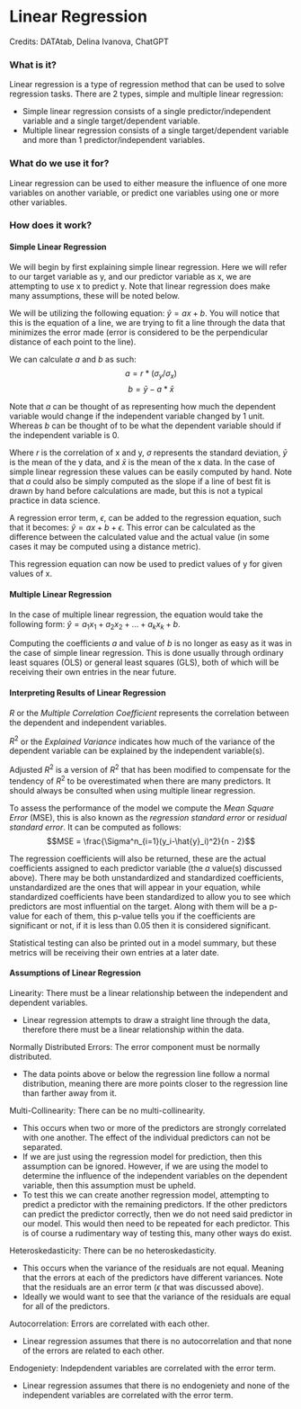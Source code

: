 # Linear Regression

Credits: DATAtab, Delina Ivanova, ChatGPT

### What is it?

Linear regression is a type of regression method that can be used to solve regression tasks. There are 2 types, simple and multiple linear regression:
* Simple linear regression consists of a single predictor/independent variable and a single target/dependent variable.
* Multiple linear regression consists of a single target/dependent variable and more than 1 predictor/independent variables.

### What do we use it for?

Linear regression can be used to either measure the influence of one more variables on another variable, or predict one variables using one or more other variables.

### How does it work?

#### Simple Linear Regression

We will begin by first explaining simple linear regression. Here we will refer to our target variable as y, and our predictor variable as x, we are attempting to use x to predict y. Note that linear regression does make many assumptions, these will be noted below.

We will be utilizing the following equation: $\hat{y} = ax + b$. You will notice that this is the equation of a line, we are trying to fit a line through the data that minimizes the error made (error is considered to be the perpendicular distance of each point to the line).

We can calculate $a$ and $b$ as such: $$a = r * (\sigma_y / \sigma_x)$$ $$b = \bar{y} - a * \bar{x}$$

Note that $a$ can be thought of as representing how much the dependent variable would change if the independent variable changed by 1 unit. Whereas $b$ can be thought of to be what the dependent variable should if the independent variable is 0.

Where $r$ is the correlation of x and y, $\sigma$ represents the standard deviation, $\bar{y}$ is the mean of the y data, and $\bar{x}$ is the mean of the x data. In the case of simple linear regression these values can be easily computed by hand. Note that $a$ could also be simply computed as the slope if a line of best fit is drawn by hand before calculations are made, but this is not a typical practice in data science.

A regression error term, $\epsilon$, can be added to the regression equation, such that it becomes: $\hat{y} = ax+b+\epsilon$. This error can be calculated as the difference between the calculated value and the actual value (in some cases it may be computed using a distance metric).

This regression equation can now be used to predict values of y for given values of x.

#### Multiple Linear Regression

In the case of multiple linear regression, the equation would take the following form: $\hat{y} = a_1x_1 + a_2x_2 + ... + a_kx_k + b$. 

Computing the coefficients $a$ and value of $b$ is no longer as easy as it was in the case of simple linear regression. This is done usually through ordinary least squares (OLS) or general least squares (GLS), both of which will be receiving their own entries in the near future.

#### Interpreting Results of Linear Regression

$R$ or the *Multiple Correlation Coefficient* represents the correlation between the dependent and independent variables.

$R^2$ or the *Explained Variance* indicates how much of the variance of the dependent variable can be explained by the independent variable(s).

Adjusted $R^2$ is a version of $R^2$ that has been modified to compensate for the tendency of $R^2$ to be overestimated when there are many predictors. It should always be consulted when using multiple linear regression.

To assess the performance of the model we compute the *Mean Square Error* (MSE), this is also known as the *regression standard error* or *residual standard error*. It can be computed as follows: $$MSE = \frac{\Sigma^n_{i=1}(y_i-\hat{y}_i)^2}{n - 2}$$

The regression coefficients will also be returned, these are the actual coefficients assigned to each predictor variable (the $a$ value(s) discussed above). There may be both unstandardized and standardized coefficients, unstandardized are the ones that will appear in your equation, while standardized coefficients have been standardized to allow you to see which predictors are most influential on the target. Along with them will be a p-value for each of them, this p-value tells you if the coefficients are significant or not, if it is less than 0.05 then it is considered significant.

Statistical testing can also be printed out in a model summary, but these metrics will be receiving their own entries at a later date.

#### Assumptions of Linear Regression

Linearity: There must be a linear relationship between the independent and dependent variables.
* Linear regression attempts to draw a straight line through the data, therefore there must be a linear relationship within the data.

Normally Distributed Errors: The error component must be normally distributed.
* The data points above or below the regression line follow a normal distribution, meaning there are more points closer to the regression line than farther away from it.

Multi-Collinearity: There can be no multi-collinearity.
* This occurs when two or more of the predictors are strongly correlated with one another. The effect of the individual predictors can not be separated.
* If we are just using the regression model for prediction, then this assumption can be ignored. However, if we are using the model to determine the influence of the independent variables on the dependent variable, then this assumption must be upheld.
* To test this we can create another regression model, attempting to predict a predictor with the remaining predictors. If the other predictors can predict the predictor correctly, then we do not need said predictor in our model. This would then need to be repeated for each predictor. This is of course a rudimentary way of testing this, many other ways do exist.

Heteroskedasticity: There can be no heteroskedasticity.
* This occurs when the variance of the residuals are not equal. Meaning that the errors at each of the predictors have different variances. Note that the residuals are an error term ($\epsilon$ that was discussed above).
* Ideally we would want to see that the variance of the residuals are equal for all of the predictors.

Autocorrelation: Errors are correlated with each other.
* Linear regression assumes that there is no autocorrelation and that none of the errors are related to each other.

Endogeniety: Indepdendent variables are correlated with the error term.
* Linear regression assumes that there is no endogeniety and none of the independent variables are correlated with the error term.